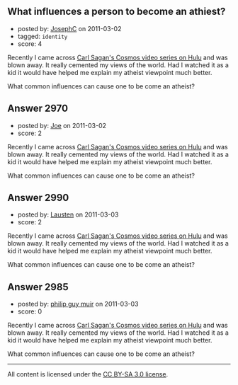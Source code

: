 ## What influences a person to become an athiest?

- posted by: [JosephC](https://stackexchange.com/users/-1/1182-josephc) on 2011-03-02
- tagged: `identity`
- score: 4

Recently I came across [Carl Sagan's Cosmos video series on Hulu](http://www.hulu.com/cosmos) and was blown away. It really cemented my views of the world. Had I watched it as a kid it would have helped me explain my atheist viewpoint much better.

What common influences can cause one to be come an atheist?


## Answer 2970

- posted by: [Joe](https://stackexchange.com/users/-1/1064-joe) on 2011-03-02
- score: 2

Recently I came across [Carl Sagan's Cosmos video series on Hulu](http://www.hulu.com/cosmos) and was blown away. It really cemented my views of the world. Had I watched it as a kid it would have helped me explain my atheist viewpoint much better.

What common influences can cause one to be come an atheist?


## Answer 2990

- posted by: [Lausten](https://stackexchange.com/users/-1/584-lausten) on 2011-03-03
- score: 2

Recently I came across [Carl Sagan's Cosmos video series on Hulu](http://www.hulu.com/cosmos) and was blown away. It really cemented my views of the world. Had I watched it as a kid it would have helped me explain my atheist viewpoint much better.

What common influences can cause one to be come an atheist?


## Answer 2985

- posted by: [philip guy muir](https://stackexchange.com/users/-1/182-philip-guy-muir) on 2011-03-03
- score: 0

Recently I came across [Carl Sagan's Cosmos video series on Hulu](http://www.hulu.com/cosmos) and was blown away. It really cemented my views of the world. Had I watched it as a kid it would have helped me explain my atheist viewpoint much better.

What common influences can cause one to be come an atheist?



---

All content is licensed under the [CC BY-SA 3.0 license](https://creativecommons.org/licenses/by-sa/3.0/).

